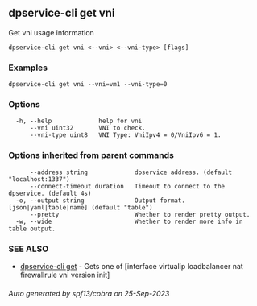 ## dpservice-cli get vni

Get vni usage information

```
dpservice-cli get vni <--vni> <--vni-type> [flags]
```

### Examples

```
dpservice-cli get vni --vni=vm1 --vni-type=0
```

### Options

```
  -h, --help             help for vni
      --vni uint32       VNI to check.
      --vni-type uint8   VNI Type: VniIpv4 = 0/VniIpv6 = 1.
```

### Options inherited from parent commands

```
      --address string             dpservice address. (default "localhost:1337")
      --connect-timeout duration   Timeout to connect to the dpservice. (default 4s)
  -o, --output string              Output format. [json|yaml|table|name] (default "table")
      --pretty                     Whether to render pretty output.
  -w, --wide                       Whether to render more info in table output.
```

### SEE ALSO

* [dpservice-cli get](dpservice-cli_get.md)	 - Gets one of [interface virtualip loadbalancer nat firewallrule vni version init]

###### Auto generated by spf13/cobra on 25-Sep-2023
